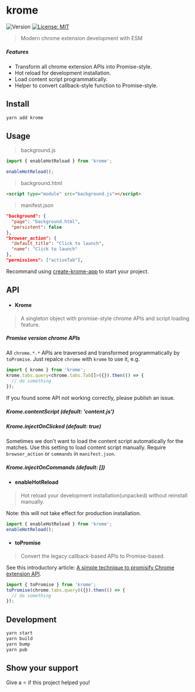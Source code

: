 # krome
![Version](https://img.shields.io/github/package-json/v/kromejs/krome?label=package.json)
[![License: MIT](https://img.shields.io/badge/License-MIT-yellow.svg)](https://github.com/kromejs/krome/blob/main/LICENSE)

> Modern chrome extension development with ESM

##### Features
- Transform all chrome extension APIs into Promise-style.
- Hot reload for development installation.
- Load content script programmatically.
- Helper to convert callback-style function to Promise-style.

## Install

```sh
yarn add krome
```

## Usage
> background.js
```js
import { enableHotReload } from 'krome';

enableHotReload();
```

> background.html
```html
<script type="module" src="background.js"></script>
```

> manifest.json
```json
"background": {
  "page": "background.html",
  "persistent": false
},
"browser_action": {
  "default_title": "Click to launch",
  "name": "Click to launch"
},
"permissions": ["activeTab"],
```

Recommand using [create-krome-app](https://www.npmjs.com/package/create-krome-app) to start your project.

## API
- #### Krome
> A singleton object with promise-style chrome APIs and script loading feature.

##### Promise version chrome APIs
All `chrome.*.*` APIs are traversed and transformed programmatically by `toPromise`. Just repalce `chrome` with `krome` to use it, e.g.
```js
import { krome } from 'krome';
krome.tabs.query<chrome.tabs.Tab[]>({}).then(() => {
  // do something
});
```
If you found some API not working correctly, please publish an issue.

##### Krome.contentScript (default: 'content.js')
##### Krome.injectOnClicked (default: true)
Sometimes we don't want to load the content script automatically for the matches. Use this setting to load content script manually. Require `browser_action` or `commands` in `manifest.json`.
##### Krome.injectOnCommands (default: [])

- #### enableHotReload
> Hot reload your development installation(unpacked) without reinstall manually.

Note: this will not take effect for production installation.

```js
import { enableHotReload } from 'krome';
enableHotReload();
```

- #### toPromise
> Convert the legacy callback-based APIs to Promise-based.

See this introductory article: [A simple technique to promisify Chrome extension API](https://dev.to/hankchiutw/a-simple-technique-to-promisify-chrome-extension-api-1e0c).
```js
import { toPromise } from 'krome';
toPromise(chrome.tabs.query)({}).then(() => {
  // do something
});
```

## Development

```sh
yarn start
yarn build
yarn bump
yarn pub
```

## Show your support

Give a ⭐️ if this project helped you!
